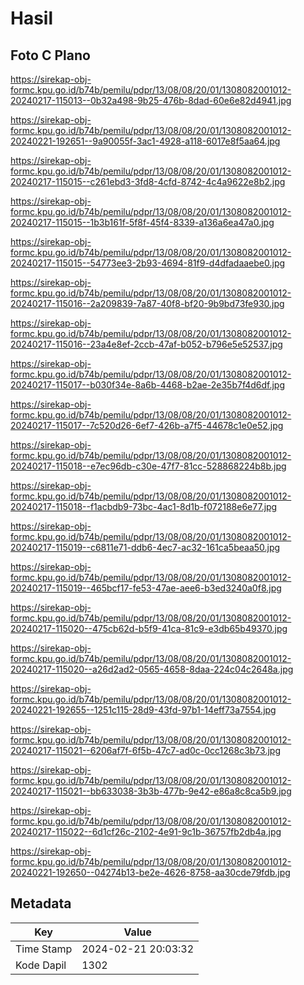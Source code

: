 # Hasil

## Foto C Plano

https://sirekap-obj-formc.kpu.go.id/b74b/pemilu/pdpr/13/08/08/20/01/1308082001012-20240217-115013--0b32a498-9b25-476b-8dad-60e6e82d4941.jpg

https://sirekap-obj-formc.kpu.go.id/b74b/pemilu/pdpr/13/08/08/20/01/1308082001012-20240221-192651--9a90055f-3ac1-4928-a118-6017e8f5aa64.jpg

https://sirekap-obj-formc.kpu.go.id/b74b/pemilu/pdpr/13/08/08/20/01/1308082001012-20240217-115015--c261ebd3-3fd8-4cfd-8742-4c4a9622e8b2.jpg

https://sirekap-obj-formc.kpu.go.id/b74b/pemilu/pdpr/13/08/08/20/01/1308082001012-20240217-115015--1b3b161f-5f8f-45f4-8339-a136a6ea47a0.jpg

https://sirekap-obj-formc.kpu.go.id/b74b/pemilu/pdpr/13/08/08/20/01/1308082001012-20240217-115015--54773ee3-2b93-4694-81f9-d4dfadaaebe0.jpg

https://sirekap-obj-formc.kpu.go.id/b74b/pemilu/pdpr/13/08/08/20/01/1308082001012-20240217-115016--2a209839-7a87-40f8-bf20-9b9bd73fe930.jpg

https://sirekap-obj-formc.kpu.go.id/b74b/pemilu/pdpr/13/08/08/20/01/1308082001012-20240217-115016--23a4e8ef-2ccb-47af-b052-b796e5e52537.jpg

https://sirekap-obj-formc.kpu.go.id/b74b/pemilu/pdpr/13/08/08/20/01/1308082001012-20240217-115017--b030f34e-8a6b-4468-b2ae-2e35b7f4d6df.jpg

https://sirekap-obj-formc.kpu.go.id/b74b/pemilu/pdpr/13/08/08/20/01/1308082001012-20240217-115017--7c520d26-6ef7-426b-a7f5-44678c1e0e52.jpg

https://sirekap-obj-formc.kpu.go.id/b74b/pemilu/pdpr/13/08/08/20/01/1308082001012-20240217-115018--e7ec96db-c30e-47f7-81cc-528868224b8b.jpg

https://sirekap-obj-formc.kpu.go.id/b74b/pemilu/pdpr/13/08/08/20/01/1308082001012-20240217-115018--f1acbdb9-73bc-4ac1-8d1b-f072188e6e77.jpg

https://sirekap-obj-formc.kpu.go.id/b74b/pemilu/pdpr/13/08/08/20/01/1308082001012-20240217-115019--c6811e71-ddb6-4ec7-ac32-161ca5beaa50.jpg

https://sirekap-obj-formc.kpu.go.id/b74b/pemilu/pdpr/13/08/08/20/01/1308082001012-20240217-115019--465bcf17-fe53-47ae-aee6-b3ed3240a0f8.jpg

https://sirekap-obj-formc.kpu.go.id/b74b/pemilu/pdpr/13/08/08/20/01/1308082001012-20240217-115020--475cb62d-b5f9-41ca-81c9-e3db65b49370.jpg

https://sirekap-obj-formc.kpu.go.id/b74b/pemilu/pdpr/13/08/08/20/01/1308082001012-20240217-115020--a26d2ad2-0565-4658-8daa-224c04c2648a.jpg

https://sirekap-obj-formc.kpu.go.id/b74b/pemilu/pdpr/13/08/08/20/01/1308082001012-20240221-192655--1251c115-28d9-43fd-97b1-14eff73a7554.jpg

https://sirekap-obj-formc.kpu.go.id/b74b/pemilu/pdpr/13/08/08/20/01/1308082001012-20240217-115021--6206af7f-6f5b-47c7-ad0c-0cc1268c3b73.jpg

https://sirekap-obj-formc.kpu.go.id/b74b/pemilu/pdpr/13/08/08/20/01/1308082001012-20240217-115021--bb633038-3b3b-477b-9e42-e86a8c8ca5b9.jpg

https://sirekap-obj-formc.kpu.go.id/b74b/pemilu/pdpr/13/08/08/20/01/1308082001012-20240217-115022--6d1cf26c-2102-4e91-9c1b-36757fb2db4a.jpg

https://sirekap-obj-formc.kpu.go.id/b74b/pemilu/pdpr/13/08/08/20/01/1308082001012-20240221-192650--04274b13-be2e-4626-8758-aa30cde79fdb.jpg


## Metadata

| Key        | Value               |
| ---------- | ------------------- |
| Time Stamp | 2024-02-21 20:03:32 |
| Kode Dapil | 1302                |



